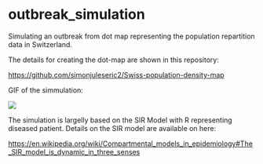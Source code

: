 # outbreak_simulation

Simulating an outbreak from dot map representing the population repartition data in Switzerland.

The details for creating the dot-map are shown in this repository: 

https://github.com/simonjuleseric2/Swiss-population-density-map


GIF of the simmulation:

![](simulation.gif)



The simulation is largelly based on the SIR Model with R representing diseased patient. Details on the SIR model are available on here:

https://en.wikipedia.org/wiki/Compartmental_models_in_epidemiology#The_SIR_model_is_dynamic_in_three_senses
